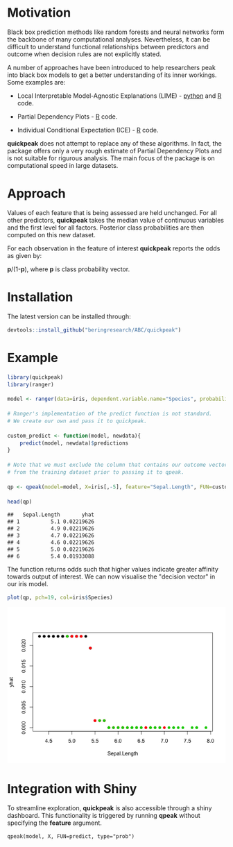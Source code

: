 Motivation
==========

Black box prediction methods like random forests and neural networks form the backbone of many computational analyses. Nevertheless, it can be difficult to understand functional relationships between predictors and outcome when decision rules are not explicitly stated.

A number of approaches have been introduced to help researchers peak into black box models to get a better understanding of its inner workings. Some examples are:

-   Local Interpretable Model-Agnostic Explanations (LIME) - [python](https://github.com/marcotcr/lime) and [R](https://github.com/thomasp85/lime) code.

-   Partial Dependency Plots - [R](https://github.com/bgreenwell/pdp) code.

-   Individual Conditional Expectation (ICE) - [R](https://github.com/kapelner/ICEbox) code.

**quickpeak** does not attempt to replace any of these algorithms. In fact, the package offers only a very rough estimate of Partial Dependency Plots and is not suitable for rigurous analysis. The main focus of the package is on computational speed in large datasets.

Approach
========

Values of each feature that is being assessed are held unchanged. For all other predictors, **quickpeak** takes the median value of continuous variables and the first level for all factors. Posterior class probabilities are then computed on this new dataset.

For each observation in the feature of interest **quickpeak** reports the odds as given by:

**p**/(1-**p**), where **p** is class probability vector.

Installation
============

The latest version can be installed through:

``` r
devtools::install_github("beringresearch/ABC/quickpeak")
```

Example
=======

``` r
library(quickpeak)
library(ranger)

model <- ranger(data=iris, dependent.variable.name="Species", probability=TRUE)

# Ranger's implementation of the predict function is not standard.
# We create our own and pass it to quickpeak.

custom_predict <- function(model, newdata){
    predict(model, newdata)$predictions
}

# Note that we must exclude the column that contains our outcome vector
# from the training dataset prior to passing it to qpeak.

qp <- qpeak(model=model, X=iris[,-5], feature="Sepal.Length", FUN=custom_predict)

head(qp)
```

    ##   Sepal.Length       yhat
    ## 1          5.1 0.02219626
    ## 2          4.9 0.02219626
    ## 3          4.7 0.02219626
    ## 4          4.6 0.02219626
    ## 5          5.0 0.02219626
    ## 6          5.4 0.01933088

The function returns odds such that higher values indicate greater affinity towards output of interest. We can now visualise the "decision vector" in our iris model.

``` r
plot(qp, pch=19, col=iris$Species)
```

![](README_files/figure-markdown_github/unnamed-chunk-3-1.png)

Integration with Shiny
======================

To streamline exploration, **quickpeak** is also accessible through a shiny dashboard. This functionality is triggered by running **qpeak** without specifying the **feature** argument.

``` r{eval=false}
qpeak(model, X, FUN=predict, type="prob")
```
